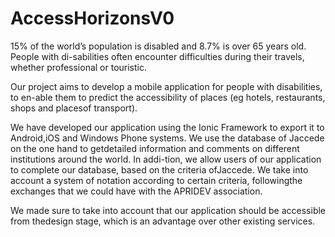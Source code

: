 # AccessHorizonsV0

15% of the world’s population is disabled and 8.7% is over 65 years old. People with di-sabilities often encounter difficulties during their travels, whether professional or touristic.

Our project aims to develop a mobile application for people with disabilities, to en-able them to predict the accessibility of places (eg hotels, restaurants, shops and placesof transport).

We have developed our application using the Ionic Framework to export it to Android,iOS and Windows Phone systems. We use the database of Jaccede on the one hand to getdetailed information and comments on different institutions around the world. In addi-tion, we allow users of our application to complete our database, based on the criteria ofJaccede. We take into account a system of notation according to certain criteria, followingthe exchanges that we could have with the APRIDEV association.

We made sure to take into account that our application should be accessible from thedesign stage, which is an advantage over other existing services.

